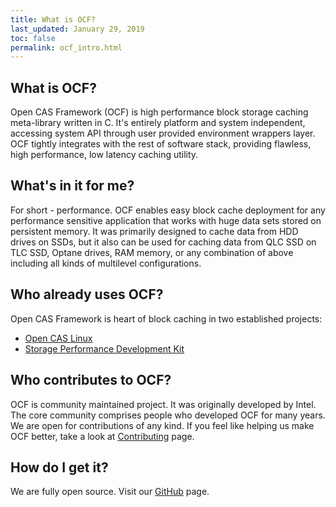 ```yaml
---
title: What is OCF?
last_updated: January 29, 2019
toc: false
permalink: ocf_intro.html
---
```


## What is OCF?
Open CAS Framework (OCF) is high performance block storage caching
meta-library written in C. It's entirely platform and system independent,
accessing system API through user provided environment wrappers layer.
OCF tightly integrates with the rest of software stack, providing flawless,
high performance, low latency caching utility.

## What's in it for me?
For short - performance. OCF enables easy block cache deployment for any
performance sensitive application that works with huge data sets stored
on persistent memory. It was primarily designed to cache data from HDD
drives on SSDs, but it also can be used for caching data from QLC SSD on
TLC SSD, Optane drives, RAM memory, or any combination of above including
all kinds of multilevel configurations.

## Who already uses OCF?
Open CAS Framework is heart of block caching in two established projects:
- [Open CAS Linux](https://github.com/Open-CAS/open-cas-linux)
- [Storage Performance Development Kit](https://spdk.io/)


## Who contributes to OCF?
OCF is community maintained project. It was originally developed by Intel.
The core community comprises people who developed OCF for many years.
We are open for contributions of any kind. If you feel like helping us
make OCF better, take a look at [Contributing](contributing.html) page.

## How do I get it?
We are fully open source. Visit our [GitHub](https://github.com/Open-CAS/ocf) page.
